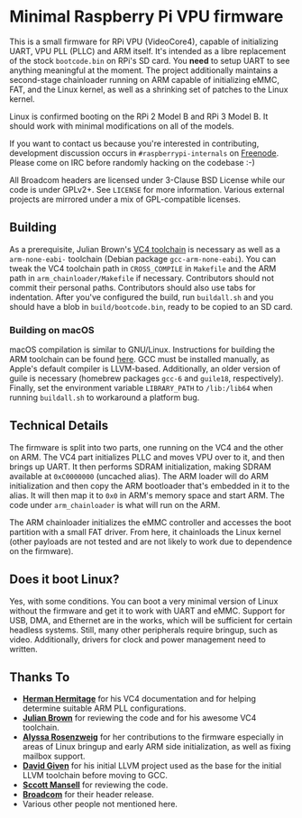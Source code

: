 # Minimal Raspberry Pi VPU firmware

This is a small firmware for RPi VPU (VideoCore4), capable of initializing UART, VPU PLL (PLLC) and ARM itself. It's intended as a libre replacement of the stock `bootcode.bin` on RPi's SD card. You **need** to setup UART to see anything meaningful at the moment. The project additionally maintains a second-stage chainloader running on ARM capable of initializing eMMC, FAT, and the Linux kernel, as well as a shrinking set of patches to the Linux kernel.

Linux is confirmed booting on the RPi 2 Model B and RPi 3 Model B. It should work with minimal modifications on all of the models. 

If you want to contact us because you're interested in contributing, development discussion occurs in `#raspberrypi-internals` on [Freenode](http://webchat.freenode.net/?channels=#raspberrypi-internals). Please come on IRC before randomly hacking on the codebase :-)

All Broadcom headers are licensed under 3-Clause BSD License while our code is under GPLv2+. See `LICENSE` for more information. Various external projects are mirrored under a mix of GPL-compatible licenses.

## Building

As a prerequisite, Julian Brown's [VC4 toolchain](https://github.com/puppeh/vc4-toolchain) is necessary as well as a `arm-none-eabi-` toolchain (Debian package `gcc-arm-none-eabi`). You can tweak the VC4 toolchain path in `CROSS_COMPILE` in `Makefile` and the ARM path in `arm_chainloader/Makefile` if necessary. Contributors should not commit their personal paths. Contributors should also use tabs for indentation. After you've configured the build, run `buildall.sh` and you should have a blob in `build/bootcode.bin`, ready to be copied to an SD card.

### Building on macOS

macOS compilation is similar to GNU/Linux. Instructions for building the ARM toolchain can be found [here](https://launchpadlibrarian.net/287100910/How-to-build-toolchain.pdf). GCC must be installed manually, as Apple's default compiler is LLVM-based. Additionally, an older version of guile is necessary (homebrew packages `gcc-6` and `guile18`, respectively). Finally, set the environment variable `LIBRARY_PATH` to `/lib:/lib64` when running `buildall.sh` to workaround a platform bug.

## Technical Details
The firmware is split into two parts, one running on the VC4 and the other on ARM. The VC4 part initializes PLLC and moves VPU over to it, and then brings up UART. It then performs SDRAM initialization, making SDRAM available at `0xC0000000` (uncached alias). The ARM loader will do ARM initialization and then copy the ARM bootloader that's embedded in it to the alias. It will then map it to `0x0` in ARM's memory space and start ARM. The code under `arm_chainloader` is what will run on the ARM. 

The ARM chainloader initializes the eMMC controller and accesses the boot partition with a small FAT driver. From here, it chainloads the Linux kernel (other payloads are not tested and are not likely to work due to dependence on the firmware).

## Does it boot Linux?

Yes, with some conditions. You can boot a very minimal version of Linux without the firmware and get it to work with UART and eMMC. Support for USB, DMA, and Ethernet are in the works, which will be sufficient for certain headless systems. Still, many other peripherals require bringup, such as video. Additionally, drivers for clock and power management need to written.

## Thanks To
 * **[Herman Hermitage](https://github.com/hermanhermitage)** for his VC4 documentation and for helping determine suitable ARM PLL configurations.
 * **[Julian Brown](https://github.com/puppeh)** for reviewing the code and for his awesome VC4 toolchain.
 * **[Alyssa Rosenzweig](https://github.com/bobbybee)** for her contributions to the firmware especially in areas of Linux bringup and early ARM side initialization, as well as fixing mailbox support.
 * **[David Given](https://github.com/davidgiven)** for his initial LLVM project used as the base for the initial LLVM toolchain before moving to GCC.
 * **[Sccott Mansell](https://github.com/phire)** for reviewing the code.
 * **[Broadcom](https://github.com/broadcom)** for their header release.
 * Various other people not mentioned here.
